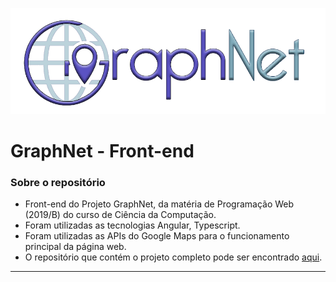 ![](https://raw.githubusercontent.com/FranciscoMelloJr/GraphNet/master/3.%20Documentos%20%26%20etc/Prototipos/New/GraphNet%20-%20Logo%20v2.png)

# GraphNet - Front-end
### Sobre o repositório

- Front-end do Projeto GraphNet, da matéria de Programação Web (2019/B) do curso de Ciência da Computação.
- Foram utilizadas as tecnologias Angular, Typescript.
- Foram utilizadas as APIs do Google Maps para o funcionamento principal da página web.
- O repositório que contém o projeto completo pode ser encontrado [aqui](https://github.com/FranciscoMelloJr/GraphNet).
-------------